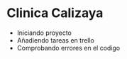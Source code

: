 # Clinica Calizaya
- Iniciando proyecto 
- Añadiendo tareas en trello
- Comprobando errores en el codigo